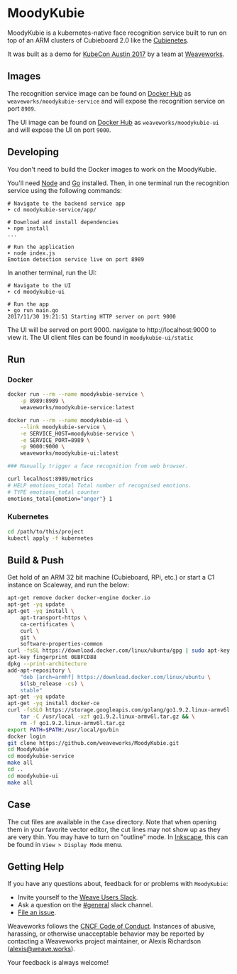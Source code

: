 # MoodyKubie

MoodyKubie is a kubernetes-native face recognition service built to run on top of an ARM clusters of Cubieboard 2.0 like the [Cubienetes](https://github.com/tomwilkie/cubienetes).

It was built as a demo for [KubeCon Austin 2017](http://events.linuxfoundation.org/events/kubecon-and-cloudnativecon-north-america) by a team at [Weaveworks](https://github.com/weaveworks).

## Images

The recognition service image can be found on [Docker Hub](https://hub.docker.com/r/weaveworks/moodykubie-service/) as `weaveworks/moodykubie-service` and will expose the recognition service on port `8989`.

The UI image can be found on [Docker Hub](https://hub.docker.com/r/weaveworks/moodykubie-ui/) as `weaveworks/moodykubie-ui` and will expose the UI on port `9000`.

## Developing

You don't need to build the Docker images to work on the MoodyKubie.

You'll need [Node](https://nodejs.org) and [Go](https://golang.org) installed. Then, in one terminal run the recognition service using the following commands:

```
# Navigate to the backend service app
➤ cd moodykubie-service/app/

# Download and install dependencies
➤ npm install
...

# Run the application
➤ node index.js
Emotion detection service live on port 8989
```

In another terminal, run the UI:

```
# Navigate to the UI
➤ cd moodykubie-ui

# Run the app
➤ go run main.go
2017/11/30 19:21:51 Starting HTTP server on port 9000
```

The UI will be served on port 9000. navigate to http://localhost:9000 to view it. The UI client files can be found in `moodykubie-ui/static`

## Run

### Docker

```bash
docker run --rm --name moodykubie-service \
    -p 8989:8989 \
    weaveworks/moodykubie-service:latest

docker run --rm --name moodykubie-ui \
    --link moodykubie-service \
    -e SERVICE_HOST=moodykubie-service \
    -e SERVICE_PORT=8989 \
    -p 9000:9000 \
    weaveworks/moodykubie-ui:latest

### Manually trigger a face recognition from web browser.

curl localhost:8989/metrics
# HELP emotions_total Total number of recognised emotions.
# TYPE emotions_total counter
emotions_total{emotion="anger"} 1
```

### Kubernetes

```bash
cd /path/to/this/project
kubectl apply -f kubernetes
```

## Build & Push

Get hold of an ARM 32 bit machine (Cubieboard, RPi, etc.) or start a C1 instance on Scaleway, and run the below:

```bash
apt-get remove docker docker-engine docker.io
apt-get -yq update
apt-get -yq install \
    apt-transport-https \
    ca-certificates \
    curl \
    git \
    software-properties-common
curl -fsSL https://download.docker.com/linux/ubuntu/gpg | sudo apt-key add -
apt-key fingerprint 0EBFCD88
dpkg --print-architecture
add-apt-repository \
    "deb [arch=armhf] https://download.docker.com/linux/ubuntu \
    $(lsb_release -cs) \
    stable"
apt-get -yq update
apt-get -yq install docker-ce
curl -fsSLO https://storage.googleapis.com/golang/go1.9.2.linux-armv6l.tar.gz && \
    tar -C /usr/local -xzf go1.9.2.linux-armv6l.tar.gz && \
    rm -f go1.9.2.linux-armv6l.tar.gz
export PATH=$PATH:/usr/local/go/bin
docker login
git clone https://github.com/weaveworks/MoodyKubie.git
cd MoodyKubie
cd moodykubie-service
make all
cd ..
cd moodykubie-ui
make all
```

## Case 

The cut files are available in the `Case` directory. Note that when opening them in your favorite vector editor, the cut lines may not show up as they are very thin. You may have to turn on "outline" mode. In [Inkscape](https://inkscape.org/en/), this can be found in `View > Display Mode` menu.

## <a name="help"></a>Getting Help

If you have any questions about, feedback for or problems with `MoodyKubie`:

- Invite yourself to the <a href="https://slack.weave.works/" target="_blank">Weave Users Slack</a>.
- Ask a question on the [#general](https://weave-community.slack.com/messages/general/) slack channel.
- [File an issue](https://github.com/weaveworks/MoodyKubie/issues/new).

Weaveworks follows the [CNCF Code of Conduct](https://github.com/cncf/foundation/blob/master/code-of-conduct.md). Instances of abusive, harassing, or otherwise unacceptable behavior may be reported by contacting a Weaveworks project maintainer, or Alexis Richardson (alexis@weave.works).

Your feedback is always welcome!
